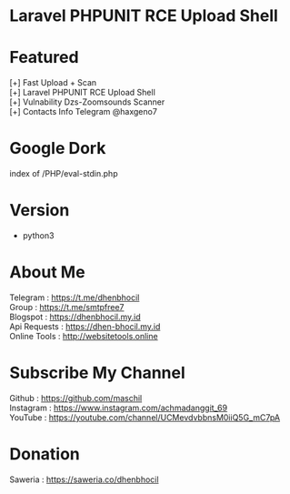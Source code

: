 # Laravel PHPUNIT RCE Upload Shell

# Featured
 [+] Fast Upload + Scan
</br> [+] Laravel PHPUNIT RCE Upload Shell
</br> [+] Vulnability Dzs-Zoomsounds Scanner
</br> [+] Contacts Info Telegram @haxgeno7

# Google Dork
index of /PHP/eval-stdin.php

# Version 
* python3

# About Me
Telegram : https://t.me/dhenbhocil
<br/>Group : https://t.me/smtpfree7
<br/>Blogspot : https://dhenbhocil.my.id
<br/>Api Requests : https://dhen-bhocil.my.id
<br/>Online Tools : http://websitetools.online
 
# Subscribe My Channel
Github : https://github.com/maschil
<br/>Instagram : https://www.instagram.com/achmadanggit_69
<br/> YouTube : https://youtube.com/channel/UCMevdvbbnsM0iiQ5G_mC7pA

# Donation
Saweria : https://saweria.co/dhenbhocil
